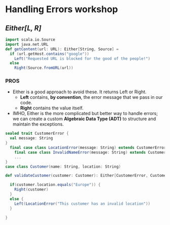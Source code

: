 # Handling Errors workshop

## *Either[L, R]*


```scala
import scala.io.Source
import java.net.URL
def getContent(url: URL): Either[String, Source] =
  if (url.getHost.contains("google"))
    Left("Requested URL is blocked for the good of the people!")
  else
    Right(Source.fromURL(url))
```

### PROS
- Either is a good approach to avoid these. It returns Left or Right.
	- **Left** contains, **by convention**, the error message that we pass in our code.
	- **Right** contains the value itself.
- IMHO, Either is the more complicated but better way to handle errors; we can create a custom **Algebraic Data Type (ADT)** to structure and maintain the exceptions.
```scala
sealed trait CustomerError {
  val message: String
}
  final case class LocationError(message: String) extends CustomerError
	final case class InvalidNameError(message: String) extends CustomerError
	...
}
case class Customer(name: String, location: String)

def validateCustomer(customer: Customer): Either[CustomerError, Customer] =

  if(customer.location.equals("Europe")) {
    Right(customer)
  }
  else {
    Left(LocationError("This customer has an invalid location"))
  }

}
```
